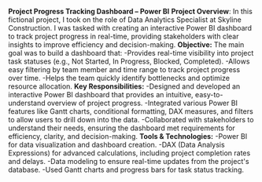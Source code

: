 **Project Progress Tracking Dashboard – Power BI**
**Project Overview**:
In this fictional project, I took on the role of Data Analytics Specialist at Skyline Construction. I was tasked with creating an interactive Power BI dashboard to track project progress in real-time, providing stakeholders with clear insights to improve efficiency and decision-making.
**Objective:**
The main goal was to build a dashboard that:
-Provides real-time visibility into project task statuses (e.g., Not Started, In Progress, Blocked, Completed).
-Allows easy filtering by team member and time range to track project progress over time.
-Helps the team quickly identify bottlenecks and optimize resource allocation.
**Key Responsibilities:**
-Designed and developed an interactive Power BI dashboard that provides an intuitive, easy-to-understand overview of project progress.
-Integrated various Power BI features like Gantt charts, conditional formatting, DAX measures, and filters to allow users to drill down into the data.
-Collaborated with stakeholders to understand their needs, ensuring the dashboard met requirements for efficiency, clarity, and decision-making.
**Tools & Technologies:**
-Power BI for data visualization and dashboard creation.
-DAX (Data Analysis Expressions) for advanced calculations, including project completion rates and delays.
-Data modeling to ensure real-time updates from the project's database.
-Used Gantt charts and progress bars for task status tracking.
